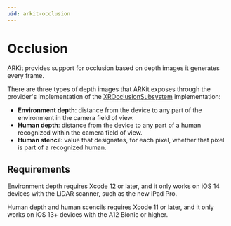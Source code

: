 ```yaml
---
uid: arkit-occlusion
---
```

# Occlusion

ARKit provides support for occlusion based on depth images it generates every frame.

There are three types of depth images that ARKit exposes through the provider's implementation of the [XROcclusionSubsystem](xref:UnityEngine.XR.ARSubsystems.XROcclusionSubsystem) implementation:

- **Environment depth**: distance from the device to any part of the environment in the camera field of view.
- **Human depth**: distance from the device to any part of a human recognized within the camera field of view.
- **Human stencil**: value that designates, for each pixel, whether that pixel is part of a recognized human.

## Requirements

Environment depth requires Xcode 12 or later, and it only works on iOS 14 devices with the LiDAR scanner, such as the new iPad Pro.

Human depth and human scencils requires Xcode 11 or later, and it only works on iOS 13+ devices with the A12 Bionic or higher.

